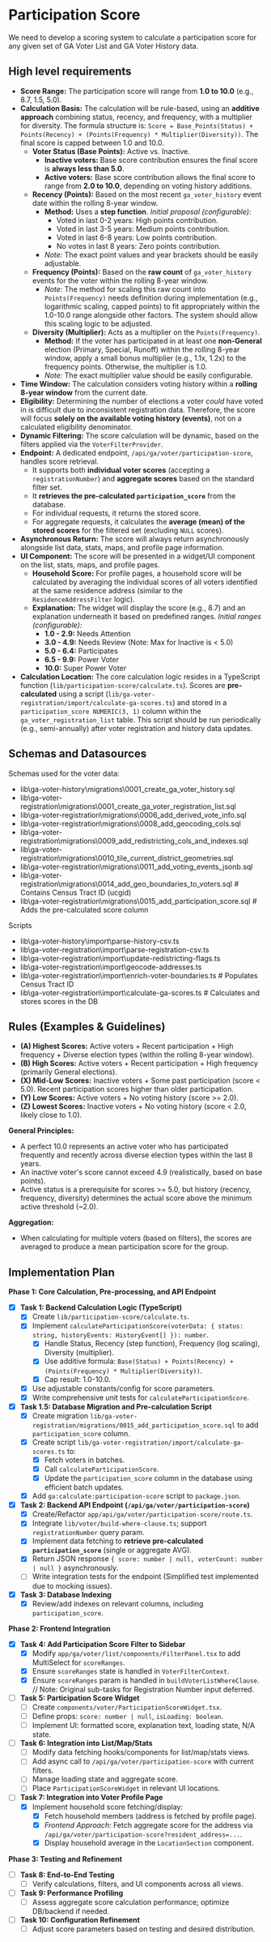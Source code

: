 # Participation Score

We need to develop a scoring system to calculate a participation score for any given set of GA Voter List and GA Voter History data.

## High level requirements
- **Score Range:** The participation score will range from **1.0 to 10.0** (e.g., 8.7, 1.5, 5.0).
- **Calculation Basis:** The calculation will be rule-based, using an **additive approach** combining status, recency, and frequency, with a multiplier for diversity. The formula structure is: `Score = Base_Points(Status) + Points(Recency) + (Points(Frequency) * Multiplier(Diversity))`. The final score is capped between 1.0 and 10.0.
    - **Voter Status (Base Points):** Active vs. Inactive.
        - **Inactive voters:** Base score contribution ensures the final score is **always less than 5.0**.
        - **Active voters:** Base score contribution allows the final score to range from **2.0 to 10.0**, depending on voting history additions.
    - **Recency (Points):** Based on the most recent `ga_voter_history` event date within the rolling 8-year window.
        - **Method:** Uses a **step function**. *Initial proposal (configurable):*
            - Voted in last 0-2 years: High points contribution.
            - Voted in last 3-5 years: Medium points contribution.
            - Voted in last 6-8 years: Low points contribution.
            - No votes in last 8 years: Zero points contribution.
        - *Note:* The exact point values and year brackets should be easily adjustable.
    - **Frequency (Points):** Based on the **raw count** of `ga_voter_history` events for the voter within the rolling 8-year window.
        - *Note:* The method for scaling this raw count into `Points(Frequency)` needs definition during implementation (e.g., logarithmic scaling, capped points) to fit appropriately within the 1.0-10.0 range alongside other factors. The system should allow this scaling logic to be adjusted.
    - **Diversity (Multiplier):** Acts as a multiplier on the `Points(Frequency)`.
        - **Method:** If the voter has participated in at least one **non-General** election (Primary, Special, Runoff) within the rolling 8-year window, apply a small bonus multiplier (e.g., 1.1x, 1.2x) to the frequency points. Otherwise, the multiplier is 1.0.
        - *Note:* The exact multiplier value should be easily configurable.
- **Time Window:** The calculation considers voting history within a **rolling 8-year window** from the current date.
- **Eligibility:** Determining the number of elections a voter *could* have voted in is difficult due to inconsistent registration data. Therefore, the score will focus **solely on the available voting history (events)**, not on a calculated eligibility denominator.
- **Dynamic Filtering:** The score calculation will be dynamic, based on the filters applied via the `VoterFilterProvider`.
- **Endpoint:** A dedicated endpoint, `/api/ga/voter/participation-score`, handles score retrieval.
    - It supports both **individual voter scores** (accepting a `registrationNumber`) and **aggregate scores** based on the standard filter set.
    - It **retrieves the pre-calculated `participation_score`** from the database.
    - For individual requests, it returns the stored score.
    - For aggregate requests, it calculates the **average (mean) of the stored scores** for the filtered set (excluding `NULL` scores).
- **Asynchronous Return:** The score will always return asynchronously alongside list data, stats, maps, and profile page information.
- **UI Component:** The score will be presented in a widget/UI component on the list, stats, maps, and profile pages.
    - **Household Score:** For profile pages, a household score will be calculated by averaging the individual scores of all voters identified at the same residence address (similar to the `ResidenceAddressFilter` logic).
    - **Explanation:** The widget will display the score (e.g., 8.7) and an explanation underneath it based on predefined ranges. *Initial ranges (configurable):*
        - **1.0 - 2.9:** Needs Attention
        - **3.0 - 4.9:** Needs Review (Note: Max for Inactive is < 5.0)
        - **5.0 - 6.4:** Participates
        - **6.5 - 9.9:** Power Voter
        - **10.0:** Super Power Voter
- **Calculation Location:** The core calculation logic resides in a TypeScript function (`lib/participation-score/calculate.ts`). Scores are **pre-calculated** using a script (`lib/ga-voter-registration/import/calculate-ga-scores.ts`) and stored in a `participation_score NUMERIC(3, 1)` column within the `ga_voter_registration_list` table. This script should be run periodically (e.g., semi-annually) after voter registration and history data updates.

## Schemas and Datasources
Schemas used for the voter data:
 - lib\ga-voter-history\migrations\0001_create_ga_voter_history.sql
 - lib\ga-voter-registration\migrations\0001_create_ga_voter_registration_list.sql
 - lib\ga-voter-registration\migrations\0006_add_derived_vote_info.sql
 - lib\ga-voter-registration\migrations\0008_add_geocoding_cols.sql
 - lib\ga-voter-registration\migrations\0009_add_redistricting_cols_and_indexes.sql
 - lib\ga-voter-registration\migrations\0010_tile_current_district_geometries.sql
 - lib\ga-voter-registration\migrations\0011_add_voting_events_jsonb.sql
 - lib\ga-voter-registration\migrations\0014_add_geo_boundaries_to_voters.sql # Contains Census Tract ID (ucgid)
 - lib\ga-voter-registration\migrations\0015_add_participation_score.sql # Adds the pre-calculated score column

 Scripts
 - lib\ga-voter-history\import\parse-history-csv.ts
 - lib\ga-voter-registration\import\parse-registration-csv.ts
 - lib\ga-voter-registration\import\update-redistricting-flags.ts
 - lib\ga-voter-registration\import\geocode-addresses.ts
 - lib\ga-voter-registration\import\enrich-voter-boundaries.ts # Populates Census Tract ID
 - lib\ga-voter-registration\import\calculate-ga-scores.ts # Calculates and stores scores in the DB


 ## Rules (Examples & Guidelines)
- **(A) Highest Scores:** Active voters + Recent participation + High frequency + Diverse election types (within the rolling 8-year window).
- **(B) High Scores:** Active voters + Recent participation + High frequency (primarily General elections).
- **(X) Mid-Low Scores:** Inactive voters + Some past participation (score < 5.0). Recent participation scores higher than older participation.
- **(Y) Low Scores:** Active voters + No voting history (score >= 2.0).
- **(Z) Lowest Scores:** Inactive voters + No voting history (score < 2.0, likely close to 1.0).

**General Principles:**
- A perfect 10.0 represents an active voter who has participated frequently and recently across diverse election types within the last 8 years.
- An inactive voter's score cannot exceed 4.9 (realistically, based on base points).
- Active status is a prerequisite for scores >= 5.0, but history (recency, frequency, diversity) determines the actual score above the minimum active threshold (~2.0).

**Aggregation:**
- When calculating for multiple voters (based on filters), the scores are averaged to produce a mean participation score for the group.

## Implementation Plan

**Phase 1: Core Calculation, Pre-processing, and API Endpoint**

- [x] **Task 1: Backend Calculation Logic (TypeScript)**
    - [x] Create `lib/participation-score/calculate.ts`.
    - [x] Implement `calculateParticipationScore(voterData: { status: string, historyEvents: HistoryEvent[] }): number`.
        - [x] Handle Status, Recency (step function), Frequency (log scaling), Diversity (multiplier).
        - [x] Use additive formula: `Base(Status) + Points(Recency) + (Points(Frequency) * Multiplier(Diversity))`.
        - [x] Cap result: 1.0-10.0.
    - [x] Use adjustable constants/config for score parameters.
    - [x] Write comprehensive unit tests for `calculateParticipationScore`.

- [x] **Task 1.5: Database Migration and Pre-calculation Script**
    - [x] Create migration `lib/ga-voter-registration/migrations/0015_add_participation_score.sql` to add `participation_score` column.
    - [x] Create script `lib/ga-voter-registration/import/calculate-ga-scores.ts` to:
        - [x] Fetch voters in batches.
        - [x] Call `calculateParticipationScore`.
        - [x] Update the `participation_score` column in the database using efficient batch updates.
    - [x] Add `ga:calculate:participation-score` script to `package.json`.

- [x] **Task 2: Backend API Endpoint (`/api/ga/voter/participation-score`)**
    - [x] Create/Refactor `app/api/ga/voter/participation-score/route.ts`.
    - [x] Integrate `lib/voter/build-where-clause.ts`; support `registrationNumber` query param.
    - [x] Implement data fetching to **retrieve pre-calculated `participation_score`** (single or aggregate AVG).
    - [x] Return JSON response `{ score: number | null, voterCount: number | null }` asynchronously.
    - [ ] Write integration tests for the endpoint (Simplified test implemented due to mocking issues).

- [x] **Task 3: Database Indexing**
    - [x] Review/add indexes on relevant columns, including `participation_score`.

**Phase 2: Frontend Integration**

- [x] **Task 4: Add Participation Score Filter to Sidebar**
    - [x] Modify `app/ga/voter/list/components/FilterPanel.tsx` to add MultiSelect for `scoreRanges`.
    - [x] Ensure `scoreRanges` state is handled in `VoterFilterContext`.
    - [x] Ensure `scoreRanges` param is handled in `buildVoterListWhereClause`.
    // Note: Original sub-tasks for Registration Number input deferred.

- [ ] **Task 5: Participation Score Widget**
    - [ ] Create `components/voter/ParticipationScoreWidget.tsx`.
    - [ ] Define props: `score: number | null`, `isLoading: boolean`.
    - [ ] Implement UI: formatted score, explanation text, loading state, N/A state.

- [ ] **Task 6: Integration into List/Map/Stats**
    - [ ] Modify data fetching hooks/components for list/map/stats views.
    *   [ ] Add async call to `/api/ga/voter/participation-score` with current filters.
    *   [ ] Manage loading state and aggregate score.
    *   [ ] Place `ParticipationScoreWidget` in relevant UI locations.

- [ ] **Task 7: Integration into Voter Profile Page**
    *   [x] Implement household score fetching/display:
        *   [x] Fetch household members (address is fetched by profile page).
        *   [x] *Frontend Approach:* Fetch aggregate score for the address via `/api/ga/voter/participation-score?resident_address=...`.
        *   [x] Display household average in the `LocationSection` component.

**Phase 3: Testing and Refinement**

- [ ] **Task 8: End-to-End Testing**
    - [ ] Verify calculations, filters, and UI components across all views.
- [ ] **Task 9: Performance Profiling**
    - [ ] Assess aggregate score calculation performance; optimize DB/backend if needed.
- [ ] **Task 10: Configuration Refinement**
    - [ ] Adjust score parameters based on testing and desired distribution.
